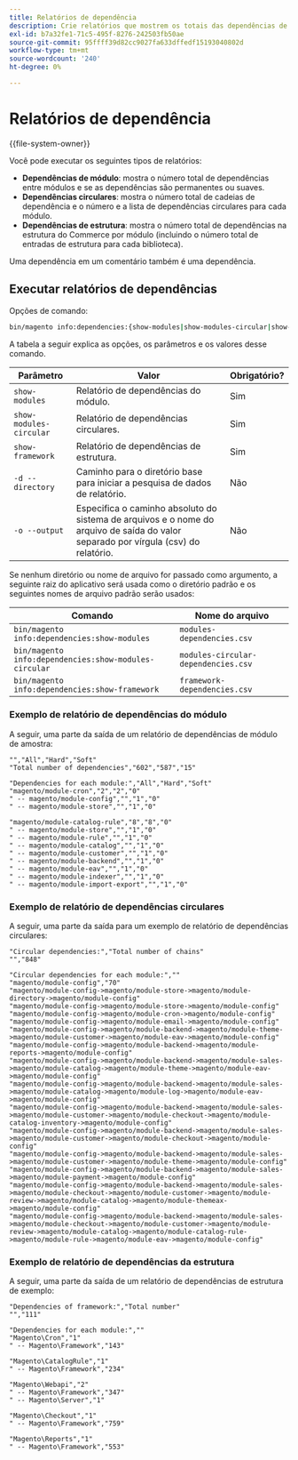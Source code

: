 ```yaml
---
title: Relatórios de dependência
description: Crie relatórios que mostrem os totais das dependências de módulo, circular e estrutura.
exl-id: b7a32fe1-71c5-495f-8276-242503fb50ae
source-git-commit: 95ffff39d82cc9027fa633dffedf15193040802d
workflow-type: tm+mt
source-wordcount: '240'
ht-degree: 0%

---
```


# Relatórios de dependência

{{file-system-owner}}

Você pode executar os seguintes tipos de relatórios:

- **Dependências de módulo**: mostra o número total de dependências entre módulos e se as dependências são permanentes ou suaves.
- **Dependências circulares**: mostra o número total de cadeias de dependência e o número e a lista de dependências circulares para cada módulo.
- **Dependências de estrutura**: mostra o número total de dependências na estrutura do Commerce por módulo (incluindo o número total de entradas de estrutura para cada biblioteca).

Uma dependência em um comentário também é uma dependência.

## Executar relatórios de dependências

Opções de comando:

```bash
bin/magento info:dependencies:{show-modules|show-modules-circular|show-framework} [-d|--directory="<path>"] [-o|--output="<path and filename"]
```

A tabela a seguir explica as opções, os parâmetros e os valores desse comando.

| Parâmetro | Valor | Obrigatório? |
| ----------------------- | -------------------------------------------------------------------------------------------------------------------- | --------- |
| `show-modules` | Relatório de dependências do módulo. | Sim |
| `show-modules-circular` | Relatório de dependências circulares. | Sim |
| `show-framework` | Relatório de dependências de estrutura. | Sim |
| `-d --directory` | Caminho para o diretório base para iniciar a pesquisa de dados de relatório. | Não |
| `-o --output` | Especifica o caminho absoluto do sistema de arquivos e o nome do arquivo de saída do valor separado por vírgula (csv) do relatório. | Não |

Se nenhum diretório ou nome de arquivo for passado como argumento, a seguinte raiz do aplicativo será usada como o diretório padrão e os seguintes nomes de arquivo padrão serão usados:

| Comando | Nome do arquivo |
| ----------------------------------------------------- | ----------------------------------- |
| `bin/magento info:dependencies:show-modules` | `modules-dependencies.csv` |
| `bin/magento info:dependencies:show-modules-circular` | `modules-circular-dependencies.csv` |
| `bin/magento info:dependencies:show-framework` | `framework-dependencies.csv` |

### Exemplo de relatório de dependências do módulo

A seguir, uma parte da saída de um relatório de dependências de módulo de amostra:

```terminal
"","All","Hard","Soft"
"Total number of dependencies","602","587","15"

"Dependencies for each module:","All","Hard","Soft"
"magento/module-cron","2","2","0"
" -- magento/module-config","","1","0"
" -- magento/module-store","","1","0"

"magento/module-catalog-rule","8","8","0"
" -- magento/module-store","","1","0"
" -- magento/module-rule","","1","0"
" -- magento/module-catalog","","1","0"
" -- magento/module-customer","","1","0"
" -- magento/module-backend","","1","0"
" -- magento/module-eav","","1","0"
" -- magento/module-indexer","","1","0"
" -- magento/module-import-export","","1","0"
```

### Exemplo de relatório de dependências circulares

A seguir, uma parte da saída para um exemplo de relatório de dependências circulares:

```terminal
"Circular dependencies:","Total number of chains"
"","848"

"Circular dependencies for each module:",""
"magento/module-config","70"
"magento/module-config->magento/module-store->magento/module-directory->magento/module-config"
"magento/module-config->magento/module-store->magento/module-config"
"magento/module-config->magento/module-cron->magento/module-config"
"magento/module-config->magento/module-email->magento/module-config"
"magento/module-config->magento/module-backend->magento/module-theme->magento/module-customer->magento/module-eav->magento/module-config"
"magento/module-config->magento/module-backend->magento/module-reports->magento/module-config"
"magento/module-config->magento/module-backend->magento/module-sales->magento/module-catalog->magento/module-theme->magento/module-eav->magento/module-config"
"magento/module-config->magento/module-backend->magento/module-sales->magento/module-catalog->magento/module-log->magento/module-eav->magento/module-config"
"magento/module-config->magento/module-backend->magento/module-sales->magento/module-customer->magento/module-checkout->magento/module-catalog-inventory->magento/module-config"
"magento/module-config->magento/module-backend->magento/module-sales->magento/module-customer->magento/module-checkout->magento/module-config"
"magento/module-config->magento/module-backend->magento/module-sales->magento/module-customer->magento/module-theme->magento/module-config"
"magento/module-config->magento/module-backend->magento/module-sales->magento/module-payment->magento/module-config"
"magento/module-config->magento/module-backend->magento/module-sales->magento/module-checkout->magento/module-customer->magento/module-review->magento/module-catalog->magento/module-themeax->magento/module-config"
"magento/module-config->magento/module-backend->magento/module-sales->magento/module-checkout->magento/module-customer->magento/module-review->magento/module-catalog->magento/module-catalog-rule->magento/module-rule->magento/module-eav->magento/module-config"
```

### Exemplo de relatório de dependências da estrutura

A seguir, uma parte da saída de um relatório de dependências de estrutura de exemplo:

```terminal
"Dependencies of framework:","Total number"
"","111"

"Dependencies for each module:",""
"Magento\Cron","1"
" -- Magento\Framework","143"

"Magento\CatalogRule","1"
" -- Magento\Framework","234"

"Magento\Webapi","2"
" -- Magento\Framework","347"
" -- Magento\Server","1"

"Magento\Checkout","1"
" -- Magento\Framework","759"

"Magento\Reports","1"
" -- Magento\Framework","553"
```

